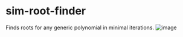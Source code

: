 # sim-root-finder
Finds roots for any generic polynomial in minimal iterations.
![image](https://github.com/user-attachments/assets/9bc76796-0c8f-4da2-b58a-75911b12b26e)
